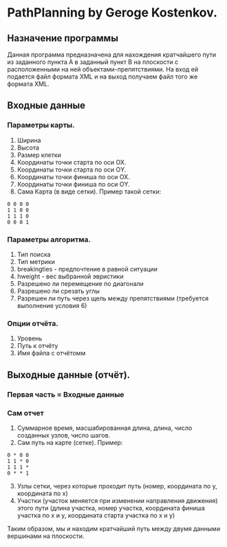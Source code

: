 # PathPlanning by Geroge Kostenkov.
## Назначение программы
Данная программа предназначена для нахождения кратчайшего пути из заданного пункта А в заданный пункт B на плоскости с расположенными на ней объектами-препятствиями. На вход ей подается файл формата XML и на выход получаем файл того же формата XML.
## Входные данные
### Параметры карты.
   1. Ширина
   2. Высота
   3. Размер клетки
   4. Координаты точки старта по оси ОХ.
   5. Координаты точки старта по оси ОY.
   6. Координаты точки финиша по оси ОХ.
   7. Координаты точки финиша по оси ОY.
   8. Сама Карта (в виде сетки).
   Пример такой сетки: 
   ```
   0 0 0 0
   1 1 0 0
   1 1 1 0
   0 0 0 1
   ```
### Параметры алгоритма.
   1. Тип поиска
   2. Тип метрики
   3. breakingties - предпочтение в равной ситуации
   4. hweight - вес выбранной эвристики
   5. Разрешено ли перемещение по диагонали
   6. Разрешено ли срезать углы
   7. Разрешен ли путь через щель между препятствиями (требуется выполнение условия 6)
### Опции отчёта.
   1. Уровень
   2. Путь к отчёту
   3. Имя файла с отчётомм
## Выходные данные (отчёт).
   ### Первая часть = Входные данные
   ### Сам отчет
   1. Суммарное время, масшабированная длина, длина, число созданных узлов, число шагов.
   2. Сам путь на карте (сетке). Пример:
   ```
   0 * 0 0
   1 1 * 0
   1 1 1 *
   0 * * 1
   ```
   3. Узлы сетки, через которые проходит путь (номер, координата по у, координата по х)
   4. Участки (участок меняется при изменении направления движения) этого пути (длина участка, номер участка, координата финиша участка по х и у, координата старта участка по х и у)
   
   Таким образом, мы и находим кратчайший путь между двумя данными вершинами на плоскости.
